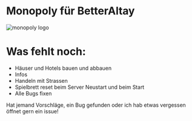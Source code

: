 # Monopoly für BetterAltay
![monopoly logo](https://user-images.githubusercontent.com/67799203/170809738-2b66a4d2-cc87-4fa5-9340-6a782f4f544d.png)




# Was fehlt noch:

- Häuser und Hotels bauen und abbauen
- Infos
- Handeln mit Strassen
- Spielbrett reset beim Server Neustart und beim Start
- Alle Bugs fixen

Hat jemand Vorschläge, ein Bug gefunden oder ich hab etwas vergessen öffnet gern ein issue!
